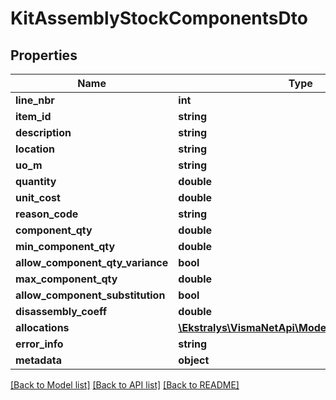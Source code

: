 # KitAssemblyStockComponentsDto

## Properties
Name | Type | Description | Notes
------------ | ------------- | ------------- | -------------
**line_nbr** | **int** |  | [optional] 
**item_id** | **string** |  | [optional] 
**description** | **string** |  | [optional] 
**location** | **string** |  | [optional] 
**uo_m** | **string** |  | [optional] 
**quantity** | **double** |  | [optional] 
**unit_cost** | **double** |  | [optional] 
**reason_code** | **string** |  | [optional] 
**component_qty** | **double** |  | [optional] 
**min_component_qty** | **double** |  | [optional] 
**allow_component_qty_variance** | **bool** |  | [optional] 
**max_component_qty** | **double** |  | [optional] 
**allow_component_substitution** | **bool** |  | [optional] 
**disassembly_coeff** | **double** |  | [optional] 
**allocations** | [**\Ekstralys\VismaNetApi\Model\INAllocationsDto[]**](INAllocationsDto.md) |  | [optional] 
**error_info** | **string** |  | [optional] 
**metadata** | **object** |  | [optional] 

[[Back to Model list]](../README.md#documentation-for-models) [[Back to API list]](../README.md#documentation-for-api-endpoints) [[Back to README]](../README.md)


